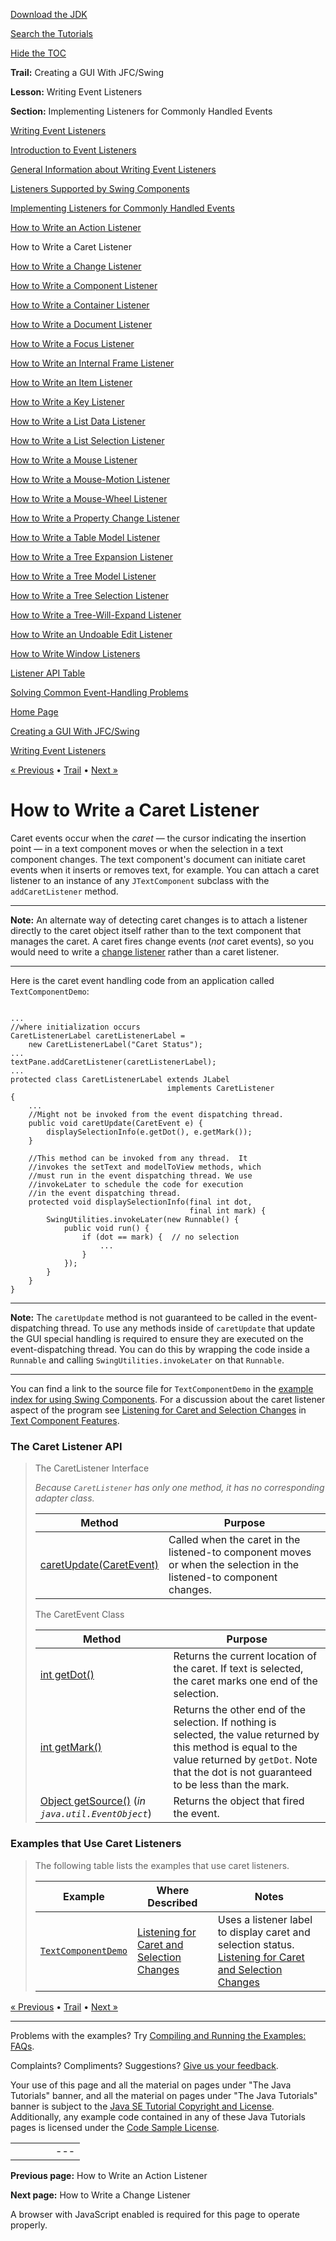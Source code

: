 [Download
the JDK](http://java.sun.com/javase/6/download.jsp)
  
[Search the
Tutorials](../../search.html)
  
[Hide the TOC](javascript:toggleLeft())

**Trail:** Creating a GUI With JFC/Swing
  
**Lesson:** Writing Event Listeners
  
**Section:** Implementing Listeners for Commonly Handled Events

[Writing Event Listeners](index.html)

[Introduction to Event Listeners](intro.html)

[General Information about Writing Event Listeners](generalrules.html)

[Listeners Supported by Swing Components](eventsandcomponents.html)

[Implementing Listeners for Commonly Handled Events](handling.html)

[How to Write an Action Listener](actionlistener.html)

How to Write a Caret Listener

[How to Write a Change Listener](changelistener.html)

[How to Write a Component Listener](componentlistener.html)

[How to Write a Container Listener](containerlistener.html)

[How to Write a Document Listener](documentlistener.html)

[How to Write a Focus Listener](focuslistener.html)

[How to Write an Internal Frame Listener](internalframelistener.html)

[How to Write an Item Listener](itemlistener.html)

[How to Write a Key Listener](keylistener.html)

[How to Write a List Data Listener](listdatalistener.html)

[How to Write a List Selection Listener](listselectionlistener.html)

[How to Write a Mouse Listener](mouselistener.html)

[How to Write a Mouse-Motion Listener](mousemotionlistener.html)

[How to Write a Mouse-Wheel Listener](mousewheellistener.html)

[How to Write a Property Change Listener](propertychangelistener.html)

[How to Write a Table Model Listener](tablemodellistener.html)

[How to Write a Tree Expansion Listener](treeexpansionlistener.html)

[How to Write a Tree Model Listener](treemodellistener.html)

[How to Write a Tree Selection Listener](treeselectionlistener.html)

[How to Write a Tree-Will-Expand Listener](treewillexpandlistener.html)

[How to Write an Undoable Edit Listener](undoableeditlistener.html)

[How to Write Window Listeners](windowlistener.html)

[Listener API Table](api.html)

[Solving Common Event-Handling Problems](problems.html)

[Home Page](../../index.html)
>
[Creating a GUI With JFC/Swing](../index.html)
>
[Writing Event Listeners](index.html)

[« Previous](actionlistener.html) • [Trail](../TOC.html) • [Next »](changelistener.html)

# How to Write a Caret Listener

Caret events occur when the *caret* — the cursor
indicating the insertion
point — in a text component moves
or when the selection in a text component changes.
The text component's document can initiate caret events
when it inserts or removes text, for example.
You can attach a caret listener to an instance of any
`JTextComponent` subclass with the
`addCaretListener` method.

---

**Note:** An alternate way of detecting caret changes is to attach a
listener directly to the caret object itself rather than to
the text component that manages the caret.
A caret fires change events (*not*
caret events), so you would need to write a
[change listener](changelistener.html)
rather than a caret listener.

---

Here is the caret event handling code from an application
called `TextComponentDemo`:

```

...
//where initialization occurs
CaretListenerLabel caretListenerLabel =
    new CaretListenerLabel("Caret Status");
...
textPane.addCaretListener(caretListenerLabel);
...
protected class CaretListenerLabel extends JLabel
                                   implements CaretListener
{
    ...
    //Might not be invoked from the event dispatching thread.
    public void caretUpdate(CaretEvent e) {
        displaySelectionInfo(e.getDot(), e.getMark());
    }

    //This method can be invoked from any thread.  It 
    //invokes the setText and modelToView methods, which 
    //must run in the event dispatching thread. We use
    //invokeLater to schedule the code for execution
    //in the event dispatching thread.
    protected void displaySelectionInfo(final int dot,
                                        final int mark) {
        SwingUtilities.invokeLater(new Runnable() {
            public void run() {
                if (dot == mark) {  // no selection
                    ...
                }
            });
        }
    }
}

```

---

**Note:** The `caretUpdate` method is not guaranteed
to be called in the event-dispatching thread.
To use any methods inside of `caretUpdate`
that update the GUI special
handling is required to ensure they are executed on
the event-dispatching thread. You can do this by wrapping
the code inside a `Runnable` and calling
`SwingUtilities.invokeLater` on that
`Runnable`.

---

You can find a link to the source file for
`TextComponentDemo` in the
[example index for using Swing Components](../examples/components/index.html#TextComponentDemo). For a discussion about the caret listener aspect
of the program see
[Listening for Caret and Selection Changes](../components/generaltext.html#caret) in
[Text Component Features](../components/generaltext.html).

### The Caret Listener API

> The CaretListener
> Interface
>
> *Because `CaretListener` has only one method,
> it has no corresponding adapter class.*
>
> | Method | Purpose |
> | --- | --- |
> | [caretUpdate(CaretEvent)](http://download.oracle.com/javase/7/docs/api/javax/swing/event/CaretListener.html#caretUpdate(javax.swing.event.CaretEvent)) | Called when the caret in the listened-to component moves or when the selection in the listened-to component changes. |
>
> The CaretEvent Class
>
> | Method | Purpose |
> | --- | --- |
> | [int getDot()](http://download.oracle.com/javase/7/docs/api/javax/swing/event/CaretEvent.html#getDot()) | Returns the current location of the caret. If text is selected, the caret marks one end of the selection. |
> | [int getMark()](http://download.oracle.com/javase/7/docs/api/javax/swing/event/CaretEvent.html#getMark()) | Returns the other end of the selection. If nothing is selected, the value returned by this method is equal to the value returned by `getDot`. Note that the dot is not guaranteed to be less than the mark. |
> | [Object getSource()](http://download.oracle.com/javase/7/docs/api/java/util/EventObject.html#getSource()) (*in `java.util.EventObject`*) | Returns the object that fired the event. |

### Examples that Use Caret Listeners
> The following table lists the
> examples that use caret listeners.
>
> | Example | Where Described | Notes |
> | --- | --- | --- |
> | [`TextComponentDemo`](../examples/components/index.html#TextComponentDemo) | [Listening for Caret and Selection Changes](../components/generaltext.html#caret) | Uses a listener label to display caret and selection status. [Listening for Caret and Selection Changes](../components/generaltext.html#caret) | Uses a listener label to display caret and selection status. [Listening for Caret and Selection Changes](../components/generaltext.html#caret) | Uses a listener label to display caret and selection status. | | |

[« Previous](actionlistener.html)
•
[Trail](../TOC.html)
•
[Next »](changelistener.html)

---

Problems with the examples? Try [Compiling and Running
the Examples: FAQs](../../information/run-examples.html).
  
Complaints? Compliments? Suggestions? [Give
us your feedback](http://download.oracle.com/javase/feedback.html).

Your use of this page and all the material on pages under "The Java Tutorials" banner,
and all the material on pages under "The Java Tutorials" banner is subject to the [Java SE Tutorial Copyright
and License](../../information/license.html).
Additionally, any example code contained in any of these Java
Tutorials pages is licensed under the
[Code
Sample License](http://developers.sun.com/license/berkeley_license.html).

|  |  |  |  |  |
| --- | --- | --- | --- | --- |
| |  |  | | --- | --- | | duke image | Oracle logo | | [About Oracle](http://www.oracle.com/us/corporate/index.html) | [Oracle Technology Network](http://www.oracle.com/technology/index.html) | [Terms of Service](https://www.samplecode.oracle.com/servlets/CompulsoryClickThrough?type=TermsOfService) | Copyright © 1995, 2011 Oracle and/or its affiliates. All rights reserved. |

**Previous page:** How to Write an Action Listener
  
**Next page:** How to Write a Change Listener




A browser with JavaScript enabled is required for this page to operate properly.